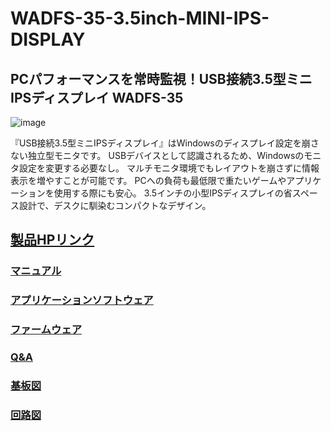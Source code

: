 # WADFS-35-3.5inch-MINI-IPS-DISPLAY

## PCパフォーマンスを常時監視！USB接続3.5型ミニIPSディスプレイ WADFS-35

![![image](https://github.com/user-attachments/assets/32cdcd57-2c95-43b3-8ab8-5f2761b4dbe9)
]()

『USB接続3.5型ミニIPSディスプレイ』はWindowsのディスプレイ設定を崩さない独立型モニタです。
USBデバイスとして認識されるため、Windowsのモニタ設定を変更する必要なし。
マルチモニタ環境でもレイアウトを崩さずに情報表示を増やすことが可能です。
PCへの負荷も最低限で重たいゲームやアプリケーションを使用する際にも安心。
3.5インチの小型IPSディスプレイの省スペース設計で、デスクに馴染むコンパクトなデザイン。


## [製品HPリンク](https://bit-trade-one.co.jp/wadfs35/) 

### [マニュアル](https://github.com/bit-trade-one/-ADXXXXX-Template/raw/master/Manual)

### [アプリケーションソフトウェア](https://github.com/bit-trade-one/-ADXXXXX-Template/raw/master/App/)  

### [ファームウェア](https://github.com/bit-trade-one/-ADXXXXX-Template/raw/master/Firmware/)

### [Q&A](FAQ.md)

### [基板図](https://github.com/bit-trade-one/-ADXXXXX-Template/blob/master/Dimensions/-ADXXXXX-Template-Dimensions.pdf)

### [回路図](https://github.com/bit-trade-one/-ADXXXXX-Templateo/blob/master/Schematics/-ADXXXXX-Template-Schematics.pdf)
